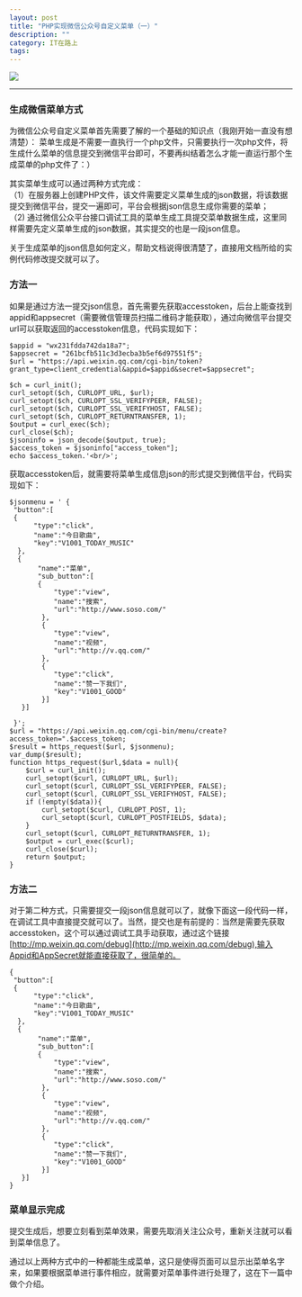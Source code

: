 ```yaml
---
layout: post
title: "PHP实现微信公众号自定义菜单（一）"
description: ""
category: IT在路上
tags: 
---
```


![](http://www.mojiaqin.cn/images/2015/part1.png)

---  

### 生成微信菜单方式
为微信公众号自定义菜单首先需要了解的一个基础的知识点（我刚开始一直没有想清楚）：
菜单生成是不需要一直执行一个php文件，只需要执行一次php文件，将生成什么菜单的信息提交到微信平台即可，不要再纠结着怎么才能一直运行那个生成菜单的php文件了：）

其实菜单生成可以通过两种方式完成：  
（1）在服务器上创建PHP文件，该文件需要定义菜单生成的json数据，将该数据提交到微信平台，提交一遍即可，平台会根据json信息生成你需要的菜单；  
（2) 通过微信公众平台接口调试工具的菜单生成工具提交菜单数据生成，这里同样需要先定义菜单生成的json数据，其实提交的也是一段json信息。

关于生成菜单的json信息如何定义，帮助文档说得很清楚了，直接用文档所给的实例代码修改提交就可以了。

### 方法一
如果是通过方法一提交json信息，首先需要先获取accesstoken，后台上能查找到appid和appsecret（需要微信管理员扫描二维码才能获取），通过向微信平台提交url可以获取返回的accesstoken信息，代码实现如下：

	$appid = "wx231fdda742da18a7";
    $appsecret = "261bcfb511c3d3ecba3b5ef6d97551f5";
    $url = "https://api.weixin.qq.com/cgi-bin/token?grant_type=client_credential&appid=$appid&secret=$appsecret";
    
    $ch = curl_init();
    curl_setopt($ch, CURLOPT_URL, $url);
    curl_setopt($ch, CURLOPT_SSL_VERIFYPEER, FALSE); 
    curl_setopt($ch, CURLOPT_SSL_VERIFYHOST, FALSE); 
    curl_setopt($ch, CURLOPT_RETURNTRANSFER, 1);
    $output = curl_exec($ch);
    curl_close($ch);
    $jsoninfo = json_decode($output, true);
    $access_token = $jsoninfo["access_token"];
    echo $access_token.'<br/>';

获取accesstoken后，就需要将菜单生成信息json的形式提交到微信平台，代码实现如下：

	$jsonmenu = ' {
     "button":[
     {  
          "type":"click",
          "name":"今日歌曲",
          "key":"V1001_TODAY_MUSIC"
      },
      {
           "name":"菜单",
           "sub_button":[
           {    
               "type":"view",
               "name":"搜索",
               "url":"http://www.soso.com/"
            },
            {
               "type":"view",
               "name":"视频",
               "url":"http://v.qq.com/"
            },
            {
               "type":"click",
               "name":"赞一下我们",
               "key":"V1001_GOOD"
            }]
       }]

	 }';
    $url = "https://api.weixin.qq.com/cgi-bin/menu/create?access_token=".$access_token;
    $result = https_request($url, $jsonmenu);
    var_dump($result);
    function https_request($url,$data = null){
        $curl = curl_init();
        curl_setopt($curl, CURLOPT_URL, $url);
        curl_setopt($curl, CURLOPT_SSL_VERIFYPEER, FALSE);
        curl_setopt($curl, CURLOPT_SSL_VERIFYHOST, FALSE);
        if (!empty($data)){
            curl_setopt($curl, CURLOPT_POST, 1);
            curl_setopt($curl, CURLOPT_POSTFIELDS, $data);
        }
        curl_setopt($curl, CURLOPT_RETURNTRANSFER, 1);
        $output = curl_exec($curl);
        curl_close($curl);
        return $output;
    }

### 方法二
对于第二种方式，只需要提交一段json信息就可以了，就像下面这一段代码一样，在调试工具中直接提交就可以了。当然，提交也是有前提的：当然是需要先获取accesstoken，这个可以通过调试工具手动获取，通过这个链接[http://mp.weixin.qq.com/debug](http://mp.weixin.qq.com/debug),输入Appid和AppSecret就能直接获取了，很简单的。

 	{
     "button":[
     {  
          "type":"click",
          "name":"今日歌曲",
          "key":"V1001_TODAY_MUSIC"
      },
      {
           "name":"菜单",
           "sub_button":[
           {    
               "type":"view",
               "name":"搜索",
               "url":"http://www.soso.com/"
            },
            {
               "type":"view",
               "name":"视频",
               "url":"http://v.qq.com/"
            },
            {
               "type":"click",
               "name":"赞一下我们",
               "key":"V1001_GOOD"
            }]
       }]
 	}

### 菜单显示完成
提交生成后，想要立刻看到菜单效果，需要先取消关注公众号，重新关注就可以看到菜单信息了。

通过以上两种方式中的一种都能生成菜单，这只是使得页面可以显示出菜单名字来，如果要根据菜单进行事件相应，就需要对菜单事件进行处理了，这在下一篇中做个介绍。
